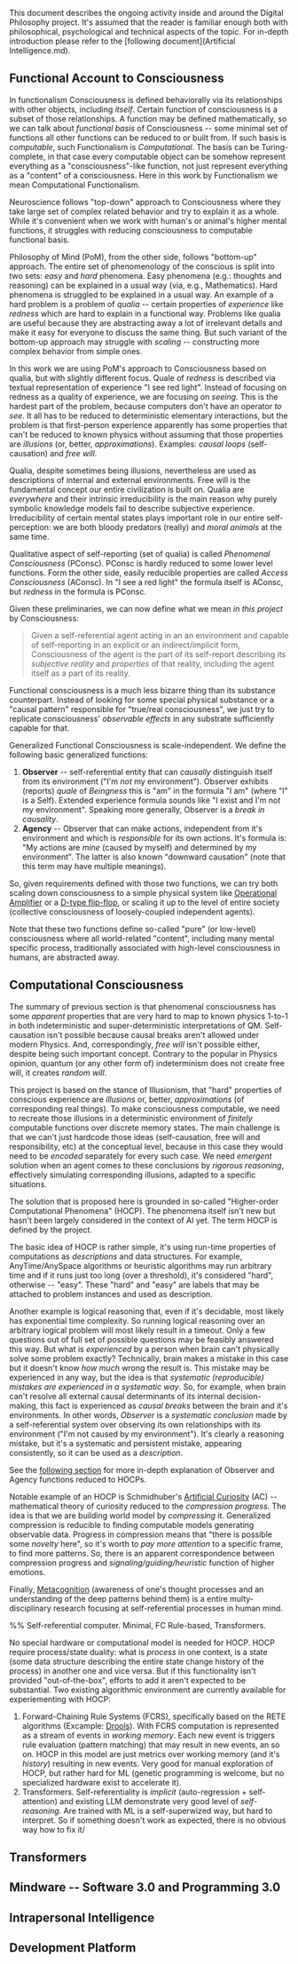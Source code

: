 This document describes the ongoing activity inside and around the Digital Philosophy project. It's assumed that the reader is familiar enough both with philosophical, psychological and technical aspects of the topic. For in-depth introduction please refer to the [following document](Artificial Intelligence.md).

## Functional Account to Consciousness 

In functionalism Consciousness is defined behaviorally via its relationships with other objects, including _itself_. Certain function of consciousness is a subset of those relationships. A function may be defined mathematically, so we can talk about _functional basis_ of Consciousness -- some minimal set of functions all other functions can be reduced to or built from. If such basis is _computable_, such Functionalism is _Computational_. The basis can be Turing-complete, in that case every computable object can be somehow represent everything as a "consciousness"-like function, not just represent everything as a "content" of a consciousness. Here in this work by Functionalism we mean Computational Functionalism. 

Neuroscience follows "top-down" approach to Consciousness where they take large set of complex related behavior and try to explain it as a whole. While it's convenient when we work with human's or animal's higher mental functions, it struggles with reducing consciousness to computable functional basis. 

Philosophy of Mind (PoM), from the other side, follows "bottom-up" approach. The entire set of phenomenology of the conscious is split into two sets: _easy_ and _hard_ phenomena. Easy phenomena (e.g.: thoughts and reasoning) can be explained in a usual way (via, e.g., Mathematics). Hard phenomena is struggled to be explained in a usual way. An example of a hard problem is a problem of _qualia_ -- certain properties of _experience_ like _redness_ which are hard to explain in a functional way. Problems like qualia are useful because they are abstracting away a lot of irrelevant details and make it easy for everyone to discuss the same thing. But such variant of the bottom-up approach may struggle with _scaling_ -- constructing more complex behavior from simple ones.

In this work we are using PoM's approach to Consciousness based on qualia, but with slightly different focus. Quale of _redness_ is described via textual representation of experience "I see red light". Instead of focusing on redness as a quality of experience, we are focusing on _seeing_. This is the hardest part of the problem, because computers don't have an operator _to see_. It all has to be reduced to deterministic elementary interactions, but the problem is that first-person experience apparently has some properties that can't be reduced to known physics without assuming that those properties are _illusions_ (or, better, _approximations_). Examples: _causal loops_ (self-causation) and _free will_.

Qualia, despite sometimes being illusions, nevertheless are used as descriptions of internal and external environments. Free will is the fundamental concept our entire civilization is built on. Qualia are _everywhere_ and their intrinsic irreducibility is the main reason why purely symbolic knowledge models fail to describe subjective experience. Irreducibility of certain mental states plays important role in our entire self-perception: we are both bloody predators (really) and _moral animals_ at the same time. 

Qualitative aspect of self-reporting (set of qualia) is called _Phenomenal Consciousness_ (PConsc). PConsc is hardly reduced to some lower level functions. Form the other side, easily reducible properties are called _Access Consciousness_ (AConsc). In "I see a red light" the formula itself is AConsc, but _redness_ in the formula is PConsc. 

Given these preliminaries, we can now define what we mean _in this project_ by Consciousness:

> Given a self-referential agent acting in an an environment and capable of self-reporting in an explicit or an indirect/implicit form, Consciousness of the agent is the part of its self-report describing its _subjective reality_ and _properties_ of that reality, including the agent itself as a part of its reality.

Functional consciousness is a much less bizarre thing than its substance counterpart. Instead of looking for some special physical substance or a "causal pattern" responsible for "true/real consciousness", we just try to replicate consciousness' _observable effects_ in any substrate sufficiently capable for that.

Generalized Functional Consciousness is scale-independent. We define the following basic generalized functions:
 
1. **Observer** -- self-referential entity that can _causally_ distinguish itself from its environment ("I'm _not_ my environment"). Observer exhibits (reports) _quale_ of _Beingness_ this is "am" in the formula "I am" (where "I" is a Self). Extended experience formula sounds like "I exist and I'm not my environment". Speaking more generally, Observer is a _break in causality_.
2. **Agency** -- Observer that can make actions, independent from it's environment and which is _responsible_ for its own actions. It's formula is: "My actions are _mine_ (caused by myself) and determined by my environment". The latter is also known "downward causation" (note that this term may have multiple meanings).

So, given requirements defined with those two functions, we can try both scaling down consciousness to a simple physical system like [Operational Amplifier](https://en.wikipedia.org/wiki/Operational_amplifier) or a [D-type flip-flop](https://en.wikipedia.org/wiki/Flip-flop_(electronics)), or scaling it up to the level of entire society (collective consciousness of loosely-coupled independent agents).

Note that these two functions define so-called "pure" (or low-level) consciousness where all world-related "content", including many mental specific process, traditionally associated with high-level consciousness in humans, are abstracted away.

## Computational Consciousness 

The summary of previous section is that phenomenal consciousness has some _apparent_ properties that are very hard to map to known physics 1-to-1 in both indeterministic and super-deterministic interpretations of QM. Self-causation isn't possible because causal breaks aren't allowed under modern Physics. And, correspondingly, _free will_ isn't possible either, despite being such important concept. Contrary to the popular in Physics opinion, quantum (or any other form of) indeterminism does not create free will, it creates _random will_.

This project is based on the stance of Illusionism, that "hard" properties of conscious experience are _illusions_ or, better, _approximations_ (of corresponding real things). To make consciousness computable, we need to recreate those illusions in a deterministic environment of _finitely_ computable functions over discrete memory states. The main challenge is that we can't just hardcode those ideas (self-causation, free will and responsibility, etc) at the conceptual level, because in this case they would need to be _encoded_ separately for every such case. We need _emergent_ solution when an agent comes to these conclusions by _rigorous reasoning_, effectively simulating corresponding illusions, adapted to a specific situations.

The solution that is proposed here is grounded in so-called "Higher-order Computational Phenomena" (HOCP). The phenomena itself isn't new but hasn't been largely considered in the context of AI yet. The term HOCP is defined by the project.

The basic idea of HOCP is rather simple, it's using run-time properties of computations as _descriptions_ and data structures. For example, AnyTime/AnySpace algorithms or heuristic algorithms may run arbitrary time and if it runs just too long (over a threshold), it's considered "hard", otherwise -- "easy". These "hard" and "easy" are labels that may be attached to problem instances and used as description.

Another example is logical reasoning that, even if it's decidable, most likely has exponential time complexity. So running logical reasoning over an arbitrary logical problem will most likely result in a timeout. Only a few questions out of full set of possible questions may be feasibly answered this way. But what is _experienced_ by a person when brain can't physically solve some problem exactly? Technically, brain makes a mistake in this case but it doesn't know _how much_ wrong the result is. This mistake may be experienced in any way, but the idea is that _systematic (reproducible) mistakes are experienced in a systematic way_. So, for example, when brain can't resolve all external causal determinants of its internal decision-making, this fact is experienced as _causal breaks_ between the brain and it's environments. In other words, _Observer_ is a _systematic conclusion_ made by a self-referential system over observing its own relationships with its environment ("I'm not caused by my environment"). It's clearly a reasoning mistake, but it's a systematic and persistent mistake, appearing consistently, so it can be used as a _description_.

See the [following section](Artificial%20Intelligence.md#observer-problem) for more in-depth explanation of Observer and Agency functions reduced to HOCPs.
 
Notable example of an HOCP is Schmidhuber's [Artificial Curiosity](https://people.idsia.ch/~juergen/interest.html) (AC) -- mathematical theory of curiosity reduced to the _compression progress_. The idea is that we are building world model by _compressing_ it. Generalized compression is reducible to finding computable models generating observable data. Progress in compression means that "there is possible some _novelty_ here", so it's worth to _pay more attention_ to a specific frame, to find more patterns. So, there is an apparent correspondence between compression progress and _signaling/guiding/heuristic_ function of higher emotions. 

Finally, [Metacognition](https://en.wikipedia.org/wiki/Metacognition) (awareness of one's thought processes and an understanding of the deep patterns behind them) is a entire multy-disciplinary research focusing at self-referential processes in human mind.

%% Self-referential computer. Minimal, FC Rule-based, Transformers. 

No special hardware or computational model is needed for HOCP. HOCP require process/state duality: what is _process_ in one context, is a state (some data structure describing the entire state change history of the process) in another one and vice versa. But if this functionality isn't provided "out-of-the-box", efforts to add it aren't expected to be substantial. Two existing algorithmic environment are currently available for experiementing with HOCP:

1. Forward-Chaining Rule Systems (FCRS), specifically based on the RETE algorithms (Excample: [Drools](https://www.drools.org)). With FCRS computation is represented as a stream of events in _working memory_. Each new event is triggers rule evaluation (pattern matching) that may result in new events, an so on. HOCP in this model are just metrics over working memory (and it's _history_) resulting in new events. Very good for manual exploration of HOCP, but rather hard for ML (genetic programming is welcome, but no specialized hardware exist to accelerate it).
2. Transformers. Self-referentiality is _implicit_ (auto-regression + self-attention) and existing LLM demonstrate very good level of _self-reasoning_. Are trained with ML is a self-superwized way, but hard to interpret. So if something doesn't work as expected, there is no obvious way how to fix it/

## Transformers



## Mindware -- Software 3.0 and Programming 3.0

## Intrapersonal Intelligence

## Development Platform
